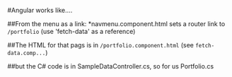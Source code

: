 
#Angular works like....

##From the menu as a link:
*navmenu.component.html sets a router link to ```/portfolio```
(use 'fetch-data' as a reference)

##The HTML for that pags is in 
```/portfolio.component.html``` (see ```fetch-data.comp...```)

##but the C# code is in 
SampleDataController.cs, so for us Portfolio.cs
